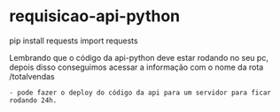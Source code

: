 # requisicao-api-python

pip install requests
import requests

Lembrando que o código da api-python deve estar rodando no seu pc, depois disso conseguimos acessar a informação com o nome da rota /totalvendas

    - pode fazer o deploy do código da api para um servidor para ficar rodando 24h.